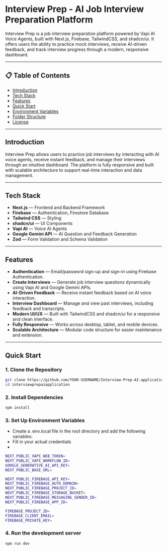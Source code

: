 # Interview Prep - AI Job Interview Preparation Platform

Interview Prep is a job interview preparation platform powered by Vapi AI Voice Agents, built with Next.js, Firebase, TailwindCSS, and shadcn/ui. It offers users the ability to practice mock interviews, receive AI-driven feedback, and track interview progress through a modern, responsive dashboard.

---

## 📋 Table of Contents
- [Introduction](#introduction)
- [Tech Stack](#tech-stack)
- [Features](#features)
- [Quick Start](#quick-start)
- [Environment Variables](#environment-variables)
- [Folder Structure](#folder-structure)
- [License](#license)

---

## Introduction

Interview Prep allows users to practice job interviews by interacting with AI voice agents, receive instant feedback, and manage their interviews through an intuitive dashboard. The platform is fully responsive and built with scalable architecture to support real-time interaction and data management.

---

## Tech Stack
- **Next.js** — Frontend and Backend Framework
- **Firebase** — Authentication, Firestore Database
- **Tailwind CSS** — Styling
- **shadcn/ui** — UI Components
- **Vapi AI** — Voice AI Agents
- **Google Gemini API** — AI Question and Feedback Generation
- **Zod** — Form Validation and Schema Validation

---

## Features

- **Authentication** — Email/password sign-up and sign-in using Firebase Authentication.
- **Create Interviews** — Generate job interview questions dynamically using Vapi AI and Google Gemini APIs.
- **AI-Driven Feedback** — Receive instant feedback based on AI voice interaction.
- **Interview Dashboard** — Manage and view past interviews, including feedback and transcripts.
- **Modern UI/UX** — Built with TailwindCSS and shadcn/ui for a responsive and clean interface.
- **Fully Responsive** — Works across desktop, tablet, and mobile devices.
- **Scalable Architecture** — Modular code structure for easier maintenance and extension.

---

## Quick Start

### 1. Clone the Repository
```bash
git clone https://github.com/YOUR-USERNAME/Interview-Prep-AI-application.git
cd interviewprepaiapplication
``` 
### 2. Install Dependencies
```bash
npm install
```
### 3. Set Up Environment Variables
- Create a .env.local file in the root directory and add the following variables:
- Fill in your actual credentials
- 
```bash
NEXT_PUBLIC_VAPI_WEB_TOKEN=
NEXT_PUBLIC_VAPI_WORKFLOW_ID=
GOOGLE_GENERATIVE_AI_API_KEY=
NEXT_PUBLIC_BASE_URL=

NEXT_PUBLIC_FIREBASE_API_KEY=
NEXT_PUBLIC_FIREBASE_AUTH_DOMAIN=
NEXT_PUBLIC_FIREBASE_PROJECT_ID=
NEXT_PUBLIC_FIREBASE_STORAGE_BUCKET=
NEXT_PUBLIC_FIREBASE_MESSAGING_SENDER_ID=
NEXT_PUBLIC_FIREBASE_APP_ID=

FIREBASE_PROJECT_ID=
FIREBASE_CLIENT_EMAIL=
FIREBASE_PRIVATE_KEY=
```
### 4. Run the development server
```bash
npm run dev
```







